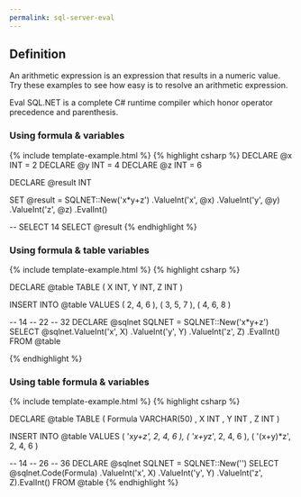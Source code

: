 ```yaml
---
permalink: sql-server-eval
---
```


## Definition
An arithmetic expression is an expression that results in a numeric value. Try these examples to see how easy is to resolve an arithmetic expression.

Eval SQL.NET is a complete C# runtime compiler which honor operator precedence and parenthesis.

### Using formula & variables



{% include template-example.html %} 
{% highlight csharp %}
DECLARE @x INT = 2
DECLARE @y INT = 4
DECLARE @z INT = 6

DECLARE @result INT

SET @result = SQLNET::New('x*y+z')
                     .ValueInt('x', @x)
                     .ValueInt('y', @y)
                     .ValueInt('z', @z)
                     .EvalInt()

-- SELECT 14
SELECT  @result
{% endhighlight %}

### Using formula & table variables

{% include template-example.html %} 
{% highlight csharp %}

DECLARE @table TABLE ( X INT, Y INT, Z INT )

INSERT  INTO @table
VALUES  ( 2, 4, 6 ),
        ( 3, 5, 7 ),
        ( 4, 6, 8 )

-- 14
-- 22
-- 32
DECLARE @sqlnet SQLNET = SQLNET::New('x*y+z')
SELECT  @sqlnet.ValueInt('x', X)
               .ValueInt('y', Y)
               .ValueInt('z', Z)
               .EvalInt()
FROM    @table

{% endhighlight %}

### Using table formula & variables

{% include template-example.html %} 
{% highlight csharp %}

DECLARE @table TABLE
    (
      Formula VARCHAR(50) ,
      X INT ,
      Y INT ,
      Z INT
    )

INSERT  INTO @table
VALUES  ( 'x*y+z', 2, 4, 6 ),
        ( 'x+y*z', 2, 4, 6 ),
        ( '(x+y)*z', 2, 4, 6 )

-- 14
-- 26
-- 36
DECLARE @sqlnet SQLNET = SQLNET::New('')
SELECT  @sqlnet.Code(Formula)
               .ValueInt('x', X)
               .ValueInt('y', Y)
               .ValueInt('z', Z).EvalInt()
FROM    @table
{% endhighlight %}